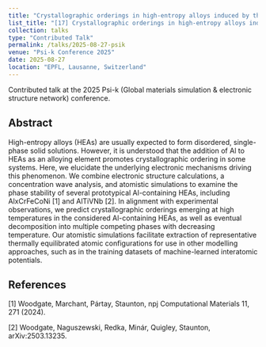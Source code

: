 ```yaml
---
title: "Crystallographic orderings in high-entropy alloys induced by the addition of Al: Ab initio theory and atomistic simulations"
list_title: "[17] Crystallographic orderings in high-entropy alloys induced by the addition of Al: Ab initio theory and atomistic simulations"
collection: talks
type: "Contributed Talk"
permalink: /talks/2025-08-27-psik
venue: "Psi-k Conference 2025"
date: 2025-08-27
location: "EPFL, Lausanne, Switzerland"
---
```


Contributed talk at the 2025 Psi-k (Global materials simulation & electronic structure network) conference.

<h2>Abstract</h2>
High-entropy alloys (HEAs) are usually expected to form disordered, single-phase solid solutions. However, it is understood that the addition of Al to HEAs as an alloying element promotes crystallographic ordering in some systems. Here, we elucidate the underlying electronic mechanisms driving this phenomenon. We combine electronic structure calculations, a concentration wave analysis, and atomistic simulations to examine the phase stability of several prototypical Al-containing HEAs, including AlxCrFeCoNi [1] and AlTiVNb [2]. In alignment with experimental observations, we predict crystallographic orderings emerging at high temperatures in the considered Al-containing HEAs, as well as eventual decomposition into multiple competing phases with decreasing temperature. Our atomistic simulations facilitate extraction of representative thermally equilibrated atomic configurations for use in other modelling approaches, such as in the training datasets of machine-learned interatomic potentials.

<h2>References</h2>
[1] Woodgate, Marchant, Pártay, Staunton, npj Computational Materials 11, 271 (2024).

[2] Woodgate, Naguszewski, Redka, Minár, Quigley, Staunton, arXiv:2503.13235.
